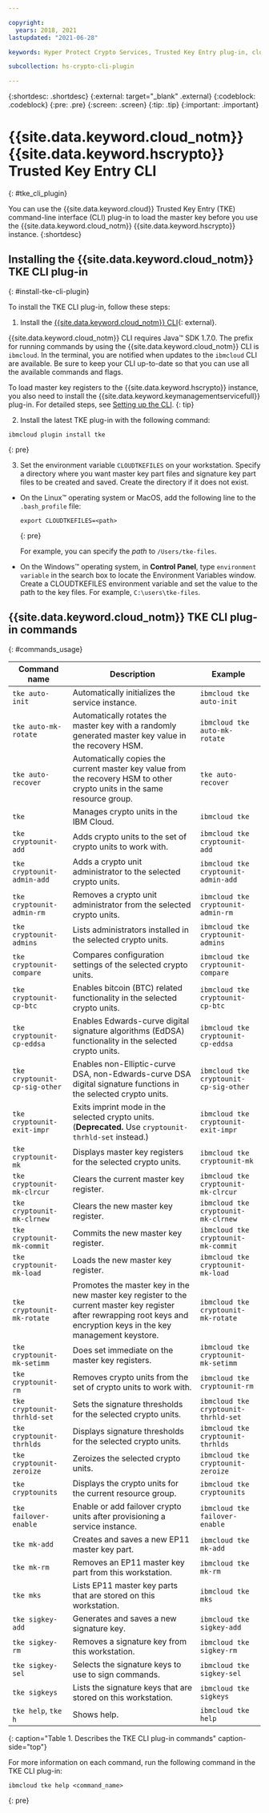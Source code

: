 ```yaml
---

copyright:
  years: 2018, 2021
lastupdated: "2021-06-28"

keywords: Hyper Protect Crypto Services, Trusted Key Entry plug-in, cloud tke, TKE plug-in, CLI plug-in, TKE commands, Cloud TKE reference

subcollection: hs-crypto-cli-plugin

---
```


{:shortdesc: .shortdesc}
{:external: target="_blank" .external}
{:codeblock: .codeblock}
{:pre: .pre}
{:screen: .screen}
{:tip: .tip}
{:important: .important}

# {{site.data.keyword.cloud_notm}} {{site.data.keyword.hscrypto}} Trusted Key Entry CLI
{: #tke_cli_plugin}

You can use the {{site.data.keyword.cloud}} Trusted Key Entry (TKE) command-line interface (CLI) plug-in to load the master key before you use the {{site.data.keyword.cloud_notm}} {{site.data.keyword.hscrypto}} instance.
{:shortdesc}

## Installing the {{site.data.keyword.cloud_notm}} TKE CLI plug-in
{: #install-tke-cli-plugin}

To install the TKE CLI plug-in, follow these steps:

1. Install the [{{site.data.keyword.cloud_notm}} CLI](/docs/cli?topic=cloud-cli-getting-started){: external}.

  {{site.data.keyword.cloud_notm}} CLI requires Java&trade; SDK 1.7.0. The prefix for running commands by using the {{site.data.keyword.cloud_notm}} CLI is `ibmcloud`. In the terminal, you are notified when updates to the `ibmcloud` CLI are available. Be sure to keep your CLI up-to-date so that you can use all the available commands and flags.

  To load master key registers to the {{site.data.keyword.hscrypto}} instance, you also need to install the {{site.data.keyword.keymanagementservicefull}} plug-in. For detailed steps, see [Setting up the CLI](/docs/hs-crypto?topic=hs-crypto-set-up-cli).
  {: tip}

2. Install the latest TKE plug-in with the following command:

  ```
  ibmcloud plugin install tke
  ```
  {: pre}

3. Set the environment variable `CLOUDTKEFILES` on your workstation. Specify a directory where you want master key part files and signature key part files to be created and saved. Create the directory if it does not exist.

  * On the Linux&trade; operating system or MacOS, add the following line to the `.bash_profile` file:

     ```
     export CLOUDTKEFILES=<path>
     ```
     {: pre}

     For example, you can specify the *path* to `/Users/tke-files`.

  * On the Windows&trade; operating system, in **Control Panel**, type `environment variable` in the search box to locate the Environment Variables window. Create a CLOUDTKEFILES environment variable and set the value to the path to the key files. For example, `C:\users\tke-files`.


## {{site.data.keyword.cloud_notm}} TKE CLI plug-in commands
{: #commands_usage}

| Command name | Description | Example |
| ------------ | ----------- | ------- |
| `tke auto-init` | Automatically initializes the service instance. | `ibmcloud tke auto-init` |
| `tke auto-mk-rotate` | Automatically rotates the master key with a randomly generated master key value in the recovery HSM. | `ibmcloud tke auto-mk-rotate` |
| `tke auto-recover` | Automatically copies the current master key value from the recovery HSM to other crypto units in the same resource group. | `tke auto-recover` |
| `tke` | Manages crypto units in the IBM Cloud. | `ibmcloud tke` |
| `tke cryptounit-add` | Adds crypto units to the set of crypto units to work with. | `ibmcloud tke cryptounit-add` |
| `tke cryptounit-admin-add` | Adds a crypto unit administrator to the selected crypto units. | `ibmcloud tke cryptounit-admin-add` |
| `tke cryptounit-admin-rm` | Removes a crypto unit administrator from the selected crypto units. | `ibmcloud tke cryptounit-admin-rm` |
| `tke cryptounit-admins` | Lists administrators installed in the selected crypto units. | `ibmcloud tke cryptounit-admins` |
| `tke cryptounit-compare` | Compares configuration settings of the selected crypto units. | `ibmcloud tke cryptounit-compare` |
| `tke cryptounit-cp-btc`|Enables bitcoin (BTC) related functionality in the selected crypto units.|`ibmcloud tke cryptounit-cp-btc`|
| `tke cryptounit-cp-eddsa`|Enables Edwards-curve digital signature algorithms (EdDSA) functionality in the selected crypto units.|`ibmcloud tke cryptounit-cp-eddsa`|
| `tke cryptounit-cp-sig-other`| Enables non-Elliptic-curve DSA, non-Edwards-curve DSA digital signature functions in the selected crypto units.|`ibmcloud tke cryptounit-cp-sig-other`|
| `tke cryptounit-exit-impr` | Exits imprint mode in the selected crypto units. (**Deprecated.** Use `cryptounit-thrhld-set` instead.) | `ibmcloud tke cryptounit-exit-impr` |
| `tke cryptounit-mk` | Displays master key registers for the selected crypto units. | `ibmcloud tke cryptounit-mk` |
| `tke cryptounit-mk-clrcur` | Clears the current master key register. | `ibmcloud tke cryptounit-mk-clrcur` |
| `tke cryptounit-mk-clrnew` | Clears the new master key register. | `ibmcloud tke cryptounit-mk-clrnew` |
| `tke cryptounit-mk-commit` | Commits the new master key register. | `ibmcloud tke cryptounit-mk-commit` |
| `tke cryptounit-mk-load` | Loads the new master key register. | `ibmcloud tke cryptounit-mk-load` |
| `tke cryptounit-mk-rotate` | Promotes the master key in the new master key register to the current master key register after rewrapping root keys and encryption keys in the key management keystore. | `ibmcloud tke cryptounit-mk-rotate` |
| `tke cryptounit-mk-setimm` | Does set immediate on the master key registers. | `ibmcloud tke cryptounit-mk-setimm` |
| `tke cryptounit-rm` | Removes crypto units from the set of crypto units to work with. | `ibmcloud tke cryptounit-rm` |
| `tke cryptounit-thrhld-set` | Sets the signature thresholds for the selected crypto units. | `ibmcloud tke cryptounit-thrhld-set` |
| `tke cryptounit-thrhlds` | Displays signature thresholds for the selected crypto units. | `ibmcloud tke cryptounit-thrhlds` |
| `tke cryptounit-zeroize` | Zeroizes the selected crypto units. | `ibmcloud tke cryptounit-zeroize` |
| `tke cryptounits` | Displays the crypto units for the current resource group. | `ibmcloud tke cryptounits` |
| `tke failover-enable`   | Enable or add failover crypto units after provisioning a service instance.  | `ibmcloud tke failover-enable`  |
| `tke mk-add` | Creates and saves a new EP11 master key part. | `ibmcloud tke mk-add` |
| `tke mk-rm` | Removes an EP11 master key part from this workstation. | `ibmcloud tke mk-rm` |
| `tke mks` | Lists EP11 master key parts that are stored on this workstation. | `ibmcloud tke mks` |
| `tke sigkey-add` | Generates and saves a new signature key. | `ibmcloud tke sigkey-add` |
| `tke sigkey-rm` | Removes a signature key from this workstation. | `ibmcloud tke sigkey-rm` |
| `tke sigkey-sel` | Selects the signature keys to use to sign commands. | `ibmcloud tke sigkey-sel` |
| `tke sigkeys` | Lists the signature keys that are stored on this workstation. | `ibmcloud tke sigkeys` |
| `tke help`, `tke h` | Shows help. | `ibmcloud tke help` |
{: caption="Table 1. Describes the TKE CLI plug-in commands" caption-side="top"}

For more information on each command, run the following command in the TKE CLI plug-in:

```
ibmcloud tke help <command_name>
```
{: pre}
